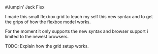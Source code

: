 #Jumpin’ Jack Flex

I made this small flexbox grid to teach my self this new syntax and to get the grips of how the flexbox model works.

For the moment it only supports the new syntax and browser support i limited to the newest browsers.

TODO: Explain how the grid setup works. 